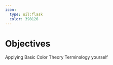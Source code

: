 ```yaml
---
icon:
  type: uil:flask
  color: 398126
---   
```


# Objectives

Applying Basic Color Theory Terminology yourself